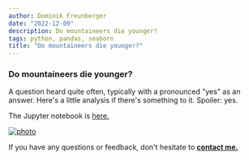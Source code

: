 ```yaml
---
author: Dominik Freunberger
date: "2022-12-09"
description: Do mountaineers die younger?
tags: python, pandas, seaborn
title: "Do mountaineers die younger?"
---
```


### Do mountaineers die younger?

A question heard quite often, typically with a pronounced "yes" as an answer. Here's a little analysis if there's something to it. Spoiler: yes.

The Jupyter notebook is [here.](https://github.com/dmnkfr/mountaineers/blob/main/mountaineers_wiki.ipynb)

[![photo](/projects/images/mountaineers.png)](https://github.com/dmnkfr/mountaineers/)

If you have any questions or feedback, don't hesitate to [__contact me.__](https://dmnkfr.netlify.app/)